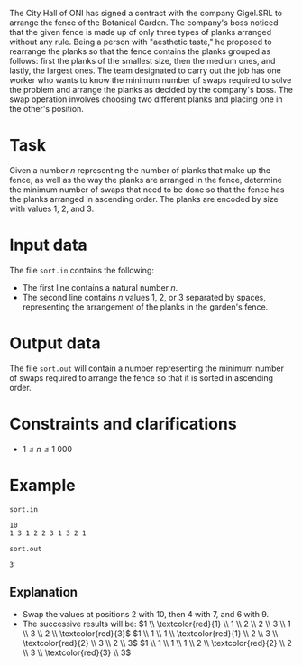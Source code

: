 The City Hall of ONI has signed a contract with the company Gigel.SRL to arrange the fence of the Botanical Garden. The company's boss noticed that the given fence is made up of only three types of planks arranged without any rule. Being a person with "aesthetic taste," he proposed to rearrange the planks so that the fence contains the planks grouped as follows: first the planks of the smallest size, then the medium ones, and lastly, the largest ones. The team designated to carry out the job has one worker who wants to know the minimum number of swaps required to solve the problem and arrange the planks as decided by the company's boss. The swap operation involves choosing two different planks and placing one in the other's position.

# Task

Given a number $n$ representing the number of planks that make up the fence, as well as the way the planks are arranged in the fence, determine the minimum number of swaps that need to be done so that the fence has the planks arranged in ascending order. The planks are encoded by size with values $1$, $2$, and $3$.

# Input data

The file `sort.in` contains the following:
- The first line contains a natural number $n$.
- The second line contains $n$ values $1$, $2$, or $3$ separated by spaces, representing the arrangement of the planks in the garden's fence.

# Output data

The file `sort.out` will contain a number representing the minimum number of swaps required to arrange the fence so that it is sorted in ascending order.

# Constraints and clarifications

* $1 \leq n \leq 1\ 000$

# Example

`sort.in`
```
10
1 3 1 2 2 3 1 3 2 1
```

`sort.out`
```
3
```

## Explanation

- Swap the values at positions $2$ with $10$, then $4$ with $7$, and $6$ with $9$.
- The successive results will be:
$1 \\ \textcolor{red}{1} \\ 1 \\ 2 \\ 2 \\ 3 \\ 1 \\ 3 \\ 2 \\ \textcolor{red}{3}$
$1 \\ 1 \\ 1 \\ \textcolor{red}{1} \\ 2 \\ 3 \\ \textcolor{red}{2} \\ 3 \\ 2 \\ 3$
$1 \\ 1 \\ 1 \\ 1 \\ 2 \\ \textcolor{red}{2} \\ 2 \\ 3 \\ \textcolor{red}{3} \\ 3$